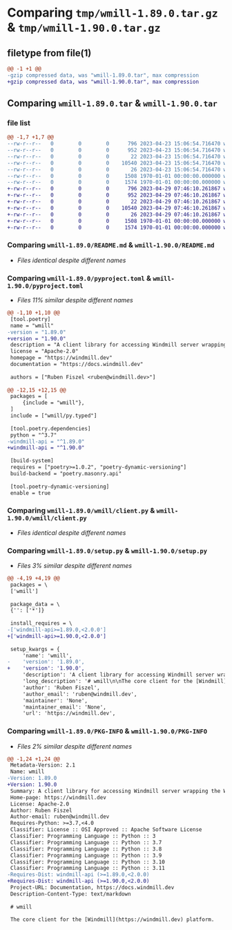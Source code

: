 # Comparing `tmp/wmill-1.89.0.tar.gz` & `tmp/wmill-1.90.0.tar.gz`

## filetype from file(1)

```diff
@@ -1 +1 @@
-gzip compressed data, was "wmill-1.89.0.tar", max compression
+gzip compressed data, was "wmill-1.90.0.tar", max compression
```

## Comparing `wmill-1.89.0.tar` & `wmill-1.90.0.tar`

### file list

```diff
@@ -1,7 +1,7 @@
--rw-r--r--   0        0        0      796 2023-04-23 15:06:54.716470 wmill-1.89.0/README.md
--rw-r--r--   0        0        0      952 2023-04-23 15:06:54.716470 wmill-1.89.0/pyproject.toml
--rw-r--r--   0        0        0       22 2023-04-23 15:06:54.716470 wmill-1.89.0/wmill/__init__.py
--rw-r--r--   0        0        0    10540 2023-04-23 15:06:54.716470 wmill-1.89.0/wmill/client.py
--rw-r--r--   0        0        0       26 2023-04-23 15:06:54.716470 wmill-1.89.0/wmill/py.typed
--rw-r--r--   0        0        0     1508 1970-01-01 00:00:00.000000 wmill-1.89.0/setup.py
--rw-r--r--   0        0        0     1574 1970-01-01 00:00:00.000000 wmill-1.89.0/PKG-INFO
+-rw-r--r--   0        0        0      796 2023-04-29 07:46:10.261867 wmill-1.90.0/README.md
+-rw-r--r--   0        0        0      952 2023-04-29 07:46:10.261867 wmill-1.90.0/pyproject.toml
+-rw-r--r--   0        0        0       22 2023-04-29 07:46:10.261867 wmill-1.90.0/wmill/__init__.py
+-rw-r--r--   0        0        0    10540 2023-04-29 07:46:10.261867 wmill-1.90.0/wmill/client.py
+-rw-r--r--   0        0        0       26 2023-04-29 07:46:10.261867 wmill-1.90.0/wmill/py.typed
+-rw-r--r--   0        0        0     1508 1970-01-01 00:00:00.000000 wmill-1.90.0/setup.py
+-rw-r--r--   0        0        0     1574 1970-01-01 00:00:00.000000 wmill-1.90.0/PKG-INFO
```

### Comparing `wmill-1.89.0/README.md` & `wmill-1.90.0/README.md`

 * *Files identical despite different names*

### Comparing `wmill-1.89.0/pyproject.toml` & `wmill-1.90.0/pyproject.toml`

 * *Files 11% similar despite different names*

```diff
@@ -1,10 +1,10 @@
 [tool.poetry]
 name = "wmill"
-version = "1.89.0"
+version = "1.90.0"
 description = "A client library for accessing Windmill server wrapping the Windmill client API"
 license = "Apache-2.0"
 homepage = "https://windmill.dev"
 documentation = "https://docs.windmill.dev"
 
 authors = ["Ruben Fiszel <ruben@windmill.dev>"]
 
@@ -12,15 +12,15 @@
 packages = [
     {include = "wmill"},
 ]
 include = ["wmill/py.typed"]
 
 [tool.poetry.dependencies]
 python = "^3.7"
-windmill-api = "^1.89.0"
+windmill-api = "^1.90.0"
 
 [build-system]
 requires = ["poetry>=1.0.2", "poetry-dynamic-versioning"]
 build-backend = "poetry.masonry.api"
 
 [tool.poetry-dynamic-versioning]
 enable = true
```

### Comparing `wmill-1.89.0/wmill/client.py` & `wmill-1.90.0/wmill/client.py`

 * *Files identical despite different names*

### Comparing `wmill-1.89.0/setup.py` & `wmill-1.90.0/setup.py`

 * *Files 3% similar despite different names*

```diff
@@ -4,19 +4,19 @@
 packages = \
 ['wmill']
 
 package_data = \
 {'': ['*']}
 
 install_requires = \
-['windmill-api>=1.89.0,<2.0.0']
+['windmill-api>=1.90.0,<2.0.0']
 
 setup_kwargs = {
     'name': 'wmill',
-    'version': '1.89.0',
+    'version': '1.90.0',
     'description': 'A client library for accessing Windmill server wrapping the Windmill client API',
     'long_description': '# wmill\n\nThe core client for the [Windmill](https://windmill.dev) platform.\n\nIt is a convenient wrapper around the exhaustive, automatically generated from\nOpenApi but less user-friendly\n[windmill-api](https://pypi.org/project/windmill-api/).\n\n## Quickstart\n\n```python\nimport wmill\n\n\ndef main():\n    #os.environ.set("WM_TOKEN", "<mytoken>") OPTIONAL to set token used by the wmill client\n    version = wmill.get_version()\n    resource = wmill.get_resource("u/user/resource_path")\n\n    # run synchronously, will return the result\n    res = wmill.run_script_sync(hash="000000000000002a", args={})\n    print(res)\n\n    for _ in range(3):\n        # run asynchrnously, will return immediately. Can be scheduled\n        wmill.run_script_async(hash="000000000000002a", args={}, scheduled_in_secs=10)\n```\n',
     'author': 'Ruben Fiszel',
     'author_email': 'ruben@windmill.dev',
     'maintainer': 'None',
     'maintainer_email': 'None',
     'url': 'https://windmill.dev',
```

### Comparing `wmill-1.89.0/PKG-INFO` & `wmill-1.90.0/PKG-INFO`

 * *Files 2% similar despite different names*

```diff
@@ -1,24 +1,24 @@
 Metadata-Version: 2.1
 Name: wmill
-Version: 1.89.0
+Version: 1.90.0
 Summary: A client library for accessing Windmill server wrapping the Windmill client API
 Home-page: https://windmill.dev
 License: Apache-2.0
 Author: Ruben Fiszel
 Author-email: ruben@windmill.dev
 Requires-Python: >=3.7,<4.0
 Classifier: License :: OSI Approved :: Apache Software License
 Classifier: Programming Language :: Python :: 3
 Classifier: Programming Language :: Python :: 3.7
 Classifier: Programming Language :: Python :: 3.8
 Classifier: Programming Language :: Python :: 3.9
 Classifier: Programming Language :: Python :: 3.10
 Classifier: Programming Language :: Python :: 3.11
-Requires-Dist: windmill-api (>=1.89.0,<2.0.0)
+Requires-Dist: windmill-api (>=1.90.0,<2.0.0)
 Project-URL: Documentation, https://docs.windmill.dev
 Description-Content-Type: text/markdown
 
 # wmill
 
 The core client for the [Windmill](https://windmill.dev) platform.
```


